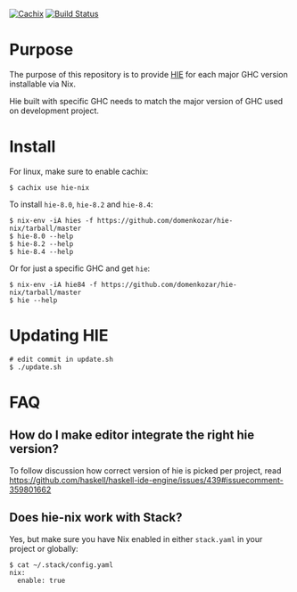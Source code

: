 [![Cachix](https://img.shields.io/badge/cachix-hie--nix-blue.svg)](https://hie-nix.cachix.org)
[![Build Status](https://travis-ci.org/domenkozar/hie-nix.svg?branch=master)](https://travis-ci.org/domenkozar/hie-nix)

# Purpose

The purpose of this repository is to provide [HIE](https://github.com/haskell/haskell-ide-engine)
for each major GHC version installable via Nix.

Hie built with specific GHC needs to match the major version of GHC used on development project.


# Install

For linux, make sure to enable cachix:

    $ cachix use hie-nix

To install `hie-8.0`, `hie-8.2` and `hie-8.4`:

    $ nix-env -iA hies -f https://github.com/domenkozar/hie-nix/tarball/master
    $ hie-8.0 --help
    $ hie-8.2 --help
    $ hie-8.4 --help

Or for just a specific GHC and get `hie`:

    $ nix-env -iA hie84 -f https://github.com/domenkozar/hie-nix/tarball/master
    $ hie --help
 

# Updating HIE

    # edit commit in update.sh
    $ ./update.sh

# FAQ

## How do I make editor integrate the right hie version?

To follow discussion how correct version of hie is picked per project, read https://github.com/haskell/haskell-ide-engine/issues/439#issuecomment-359801662

## Does hie-nix work with Stack?

Yes, but make sure you have Nix enabled in either `stack.yaml` in your project or globally:

    $ cat ~/.stack/config.yaml
    nix: 
      enable: true

